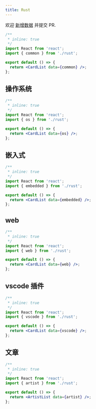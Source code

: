 ```yaml
---
title: Rust
---
```


<Alert type="info">
  欢迎 <a href="https://github.com/youngjuning/youngjuning.github.io/edit/main/docs/awesome/rust.js">新增数据</a> 并提交 PR.
</Alert>

```jsx
/**
 * inline: true
 */
import React from 'react';
import { common } from './rust';

export default () => {
  return <CardList data={common} />;
};
```

## 操作系统

```jsx
/**
 * inline: true
 */
import React from 'react';
import { os } from './rust';

export default () => {
  return <CardList data={os} />;
};
```

## 嵌入式

```jsx
/**
 * inline: true
 */
import React from 'react';
import { embedded } from './rust';

export default () => {
  return <CardList data={embedded} />;
};
```

## web

```jsx
/**
 * inline: true
 */
import React from 'react';
import { web } from './rust';

export default () => {
  return <CardList data={web} />;
};
```

## vscode 插件

```jsx
/**
 * inline: true
 */
import React from 'react';
import { vscode } from './rust';

export default () => {
  return <CardList data={vscode} />;
};
```

## 文章

```jsx
/**
 * inline: true
 */
import React from 'react';
import { artist } from './rust';

export default () => {
  return <ArtistList data={artist} />;
};
```
